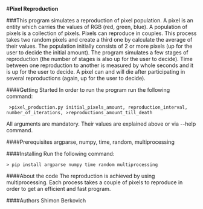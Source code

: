 #**Pixel Reproduction**

###This program simulates a reproduction of pixel population.
A pixel is an entity which carries the values of RGB (red, green, blue).
A population of pixels is a collection of pixels.
Pixels can reproduce in couples. This process takes two random pixels and create a third one by calculate the average 
of their values. The population initially consists of 2 or more pixels (up for the user to decide the initial amount).
The program simulates a few stages of reproduction (the number of stages is also up for the user to decide).
Time between one reproduction to another is measured by whole seconds and it is up for the user to decide.
A pixel can and will die after participating in several reproductions (again, up for the user to decide).

####Getting Started
In order to run the program run the following command:

     >pixel_production.py initial_pixels_amount, reproduction_interval, number_of_iterations, >reproductions_amount_till_death
All arguments are mandatory. Their values are explained above or via --help command.

####Prerequisites
argparse, numpy, time, random, multiprocessing 

####Installing
Run the following command:

    > pip install argparse numpy time random multiprocessing 

####About the code
The reproduction is achieved by using multiprocessing. Each process takes a couple of pixels to reproduce in order to
get an efficient and fast program.

####Authors
Shimon Berkovich
